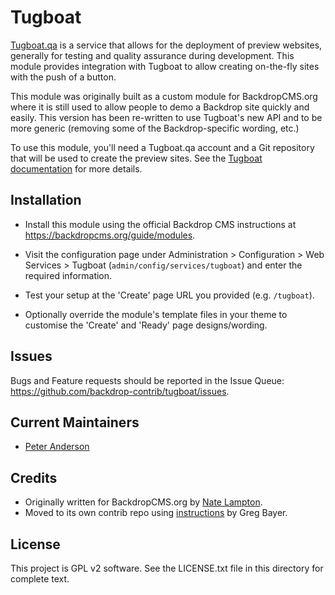 Tugboat
=======

[Tugboat.qa](https://tugboat.qa/) is a service that allows for the deployment of
preview websites, generally for testing and quality assurance during
development. This module provides integration with Tugboat to allow creating
on-the-fly sites with the push of a button.

This module was originally built as a custom module for BackdropCMS.org where it
is still used to allow people to demo a Backdrop site quickly and easily. This
version has been re-written to use Tugboat's new API and to be more generic
(removing some of the Backdrop-specific wording, etc.)

To use this module, you'll need a Tugboat.qa account and a Git repository that
will be used to create the preview sites. See the
[Tugboat documentation](https://docs.tugboat.qa/setting-up-tugboat/) for more
details.

Installation
------------

- Install this module using the official Backdrop CMS instructions at
  https://backdropcms.org/guide/modules.

- Visit the configuration page under Administration > Configuration > Web
  Services > Tugboat (`admin/config/services/tugboat`) and enter the required
  information.

- Test your setup at the 'Create' page URL you provided (e.g. `/tugboat`).

- Optionally override the module's template files in your theme to customise the
  'Create' and 'Ready' page designs/wording.

Issues
------

Bugs and Feature requests should be reported in the Issue Queue:
https://github.com/backdrop-contrib/tugboat/issues.

Current Maintainers
-------------------

- [Peter Anderson](https://github.com/BWPanda)

Credits
-------

- Originally written for BackdropCMS.org by [Nate Lampton](https://github.com/quicksketch).
- Moved to its own contrib repo using
  [instructions](https://gbayer.com/development/moving-files-from-one-git-repository-to-another-preserving-history/)
  by Greg Bayer.

License
-------

This project is GPL v2 software.
See the LICENSE.txt file in this directory for complete text.
